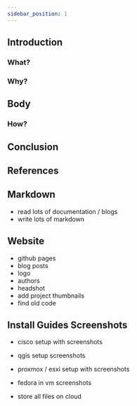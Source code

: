 ```yaml
---
sidebar_position: 1
---
```



## Introduction
### What?

### Why?

## Body
### How?

## Conclusion

## References

## Markdown
- read lots of documentation / blogs
- write lots of markdown

## Website
- github pages
- blog posts
- logo
- authors
- headshot
- add project thumbnails
- find old code



## Install Guides Screenshots
- cisco setup with screenshots
- qgis setup screenshots
- proxmox / esxi setup with screenshots
- fedora in vm screenshots

- store all files on cloud



